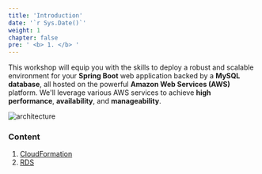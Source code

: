 ```yaml
---
title: 'Introduction'
date: '`r Sys.Date()`'
weight: 1
chapter: false
pre: ' <b> 1. </b> '
---
```


This workshop will equip you with the skills to deploy a robust and scalable environment for your **Spring Boot** web application backed by a **MySQL database**, all hosted on the powerful **Amazon Web Services (AWS)** platform. We'll leverage various AWS services to achieve **high performance**, **availability**, and **manageability**.

![architecture](../images/architecture.svg)

### Content

1. [CloudFormation](1.1-cloudformation/)
2. [RDS](1.2-rds/)
